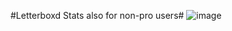 #Letterboxd Stats also for non-pro users#
![image](https://github.com/user-attachments/assets/1535b5bb-4d70-4f99-80c4-81d89582be37)
